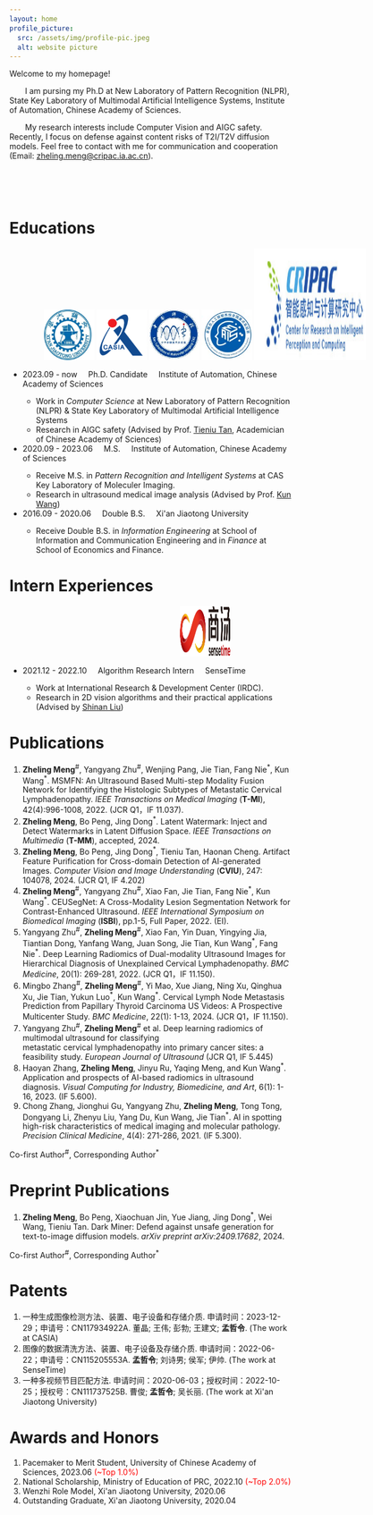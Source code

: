 ```yaml
---
layout: home
profile_picture:
  src: /assets/img/profile-pic.jpeg
  alt: website picture
---
```

<head>
 <style>
 p {text-indent:2em;} 
 </style>
</head>
  Welcome to my homepage! 
  
  I am pursing my Ph.D at New Laboratory of Pattern Recognition (NLPR), State Key Laboratory of Multimodal Artificial Intelligence Systems, Institute of Automation, Chinese Academy of Sciences. 
  
  My research interests include Computer Vision and AIGC safety. Recently, I focus on defense against content risks of T2I/T2V diffusion models. Feel free to contact with me for communication and cooperation (Email: zheling.meng@cripac.ia.ac.cn).

<br />
<br />
<br />

<h1>Educations</h1>

<div style="text-align:center;width:700px;border:greensolid1px;">
<img src="/assets/img/logo/xj.jpg" height="90" width="90" style="margin:0 auto;"/>
<img src="/assets/img/logo/ia.png" height="90" width="90" style="margin:0 auto;"/>
<img src="/assets/img/logo/mi.jpg" height="90" width="90" style="margin:0 auto;"/>
<img src="/assets/img/logo/mais.jpg" height="90" width="90" style="margin:0 auto;" />
<img src="/assets/img/logo/cripac.png" height="200" width="200" style="margin:0 auto;"/>
</div>
<p>
    <ul>
    <li>2023.09 - now  &nbsp; &nbsp;  Ph.D. Candidate &nbsp; &nbsp; Institute of Automation, Chinese Academy of Sciences</li>
      <ul>
      <li>
         Work in <i>Computer Science</i> at New Laboratory of Pattern Recognition (NLPR) & State Key Laboratory of Multimodal Artificial Intelligence Systems
      </li>
      <li>
        Research in AIGC safety (Advised by Prof. <a href="https://scholar.google.com/citations?user=W-FGd_UAAAAJ&hl=zh-CN&oi=ao">Tieniu Tan</a>, Academician of Chinese Academy of Sciences)
      </li>
      </ul>
    <li>2020.09 - 2023.06 &nbsp; &nbsp; M.S. &nbsp; &nbsp; Institute of Automation, Chinese Academy of Sciences</li>
      <ul>
      <li>
        Receive M.S. in <i>Pattern Recognition and Intelligent Systems</i> at CAS Key Laboratory of Moleculer Imaging.
      </li>
      <li>
        Research in ultrasound medical image analysis (Advised by Prof. <a href="https://scholar.google.com/citations?hl=zh-CN&user=tkJAZR8AAAAJ">Kun Wang</a>)
      </li>
      </ul>
    <li>2016.09 - 2020.06 &nbsp; &nbsp; Double B.S. &nbsp; &nbsp; Xi'an Jiaotong University</li>
      <ul>
      <li>
        Receive Double B.S. in <i>Information Engineering</i> at School of Information and Communication Engineering and in <i>Finance</i> at School of Economics and Finance. 
      </li>
      </ul>
    </ul>
</p>

<h1>Intern Experiences</h1>

<div style="text-align:center;width:700px;border:greensolid1px;">
<img src="/assets/img/logo/sensetime.png" height="90" width="90" style="margin:0 auto;"/>
</div>
<p>
    <ul>
    <li>2021.12 - 2022.10  &nbsp; &nbsp;  Algorithm Research Intern &nbsp; &nbsp; SenseTime</li>
      <ul>
      <li>
         Work at International Research & Development Center (IRDC).
      </li>
      <li>
        Research in 2D vision algorithms and their practical applications (Advised by <a href="https://scholar.google.com/citations?user=yAzah8MAAAAJ&hl=zh-CN&oi=ao">Shinan Liu</a>)
      </li>
      </ul>
    </ul>
</p>

<h1>Publications</h1>
<p>
  <ol>
    <li><b>Zheling Meng</b><sup>#</sup>, Yangyang Zhu<sup>#</sup>, Wenjing Pang, Jie Tian, Fang Nie<sup>*</sup>, Kun Wang<sup>*</sup>. MSMFN: An Ultrasound Based Multi-step Modality Fusion Network for Identifying the Histologic Subtypes of Metastatic Cervical Lymphadenopathy. <i>IEEE Transactions on Medical Imaging</i> (<b>T-MI</b>), 42(4):996-1008, 2022. (JCR Q1，IF 11.037).</li>
    <li><b>Zheling Meng</b>, Bo Peng, Jing Dong<sup>*</sup>. Latent Watermark: Inject and Detect Watermarks in Latent Diffusion Space. <i>IEEE Transactions on Multimedia</i> (<b>T-MM</b>), accepted, 2024.</li>
    <li><b>Zheling Meng</b>, Bo Peng, Jing Dong<sup>*</sup>, Tieniu Tan, Haonan Cheng. Artifact Feature Purification for Cross-domain Detection of AI-generated Images. <i>Computer Vision and Image Understanding</i> (<b>CVIU</b>), 247: 104078, 2024. (JCR Q1, IF 4.202)</li>
    <li><b>Zheling Meng</b><sup>#</sup>, Yangyang Zhu<sup>#</sup>, Xiao Fan, Jie Tian, Fang Nie<sup>*</sup>, Kun Wang<sup>*</sup>. CEUSegNet: A Cross-Modality Lesion Segmentation Network for Contrast-Enhanced Ultrasound. <i>IEEE International Symposium on Biomedical Imaging</i> (<b>ISBI</b>), pp.1-5, Full Paper, 2022. (EI).</li>
    <li>Yangyang Zhu<sup>#</sup>, <b>Zheling Meng</b><sup>#</sup>, Xiao Fan, Yin Duan, Yingying Jia, Tiantian Dong, Yanfang Wang, Juan Song, Jie Tian, Kun
Wang<sup>*</sup>, Fang Nie<sup>*</sup>. Deep Learning Radiomics of Dual-modality Ultrasound Images for Hierarchical Diagnosis of Unexplained Cervical Lymphadenopathy. <i>BMC Medicine</i>, 20(1): 269-281, 2022. (JCR Q1，IF 11.150).</li>
    <li>Mingbo Zhang<sup>#</sup>, <b>Zheling Meng</b><sup>#</sup>, Yi Mao, Xue Jiang, Ning Xu, Qinghua Xu, Jie Tian, Yukun Luo<sup>*</sup>, Kun Wang<sup>*</sup>. Cervical Lymph Node Metastasis Prediction from Papillary Thyroid Carcinoma US Videos: A Prospective Multicenter Study. <i>BMC Medicine</i>, 22(1): 1-13, 2024. (JCR Q1，IF 11.150).</li>
    <li>Yangyang Zhu<sup>#</sup>, <b>Zheling Meng</b><sup>#</sup> et al. Deep learning radiomics of multimodal ultrasound for classifying metastatic cervical lymphadenopathy into primary cancer sites: a feasibility study. <i>European Journal of Ultrasound</i> (JCR Q1, IF 5.445) </li>
    <li>Haoyan Zhang, <b>Zheling Meng</b>, Jinyu Ru, Yaqing Meng, and Kun Wang<sup>*</sup>. Application and prospects of AI-based radiomics in ultrasound diagnosis. <i>Visual Computing for Industry, Biomedicine, and Art</i>, 6(1): 1-16, 2023. (IF 5.600).</li>
    <li>Chong Zhang, Jionghui Gu, Yangyang Zhu, <b>Zheling Meng</b>, Tong Tong, Dongyang Li, Zhenyu Liu, Yang Du, Kun Wang, Jie Tian<sup>*</sup>. AI in spotting high-risk characteristics of medical imaging and molecular pathology. <i>Precision Clinical Medicine</i>, 4(4): 271-286, 2021. (IF 5.300).</li>
  </ol>
Co-first Author<sup>#</sup>, Corresponding Author<sup>*</sup>
</p>

<h1>Preprint Publications</h1>
<p>
  <ol>
    <li><b>Zheling Meng</b>, Bo Peng, Xiaochuan Jin, Yue Jiang, Jing Dong<sup>*</sup>, Wei Wang, Tieniu Tan. Dark Miner: Defend against unsafe generation for text-to-image diffusion models. <i>arXiv preprint arXiv:2409.17682</i>, 2024.</li>
  </ol>
Co-first Author<sup>#</sup>, Corresponding Author<sup>*</sup>
</p>

<h1>Patents</h1>
<p>
  <ol>
  <li>
    一种生成图像检测方法、装置、电子设备和存储介质. 申请时间：2023-12-29；申请号：CN117934922A. 董晶; 王伟; 彭勃; 王建文; <b>孟哲令</b>. (The work at CASIA)
  </li>
  <li>
    图像的数据清洗方法、装置、电子设备及存储介质. 申请时间：2022-06-22；申请号：CN115205553A. <b>孟哲令</b>; 刘诗男; 侯军; 伊帅. (The work at SenseTime)
  </li>
  <li>
    一种多视频节目匹配方法. 申请时间：2020-06-03；授权时间：2022-10-25；授权号：CN111737525B. 曹俊; <b>孟哲令</b>; 吴长丽. (The work at Xi'an Jiaotong University)
  </li>
  </ol>
</p>

<h1>Awards and Honors</h1>
<p>
  <ol>
  <li>
    Pacemaker to Merit Student, University of Chinese Academy of Sciences, 2023.06 <font color="#FF0000">(~Top 1.0%)</font> 
  </li>
  <li>
    National Scholarship, Ministry of Education of PRC, 2022.10 <font color="#FF0000">(~Top 2.0%)</font> 
  </li>
  <li>
    Wenzhi Role Model, Xi'an Jiaotong University, 2020.06
  </li>
  <li>
    Outstanding Graduate, Xi'an Jiaotong University, 2020.04
  </li>
  </ol>
</p>

